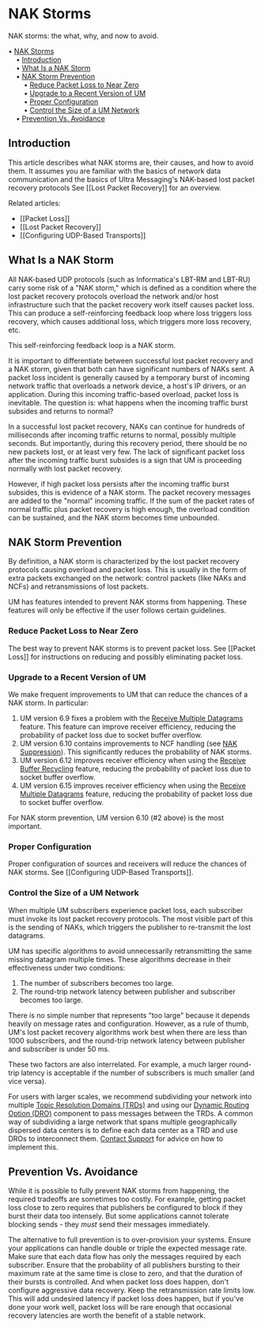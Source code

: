 # NAK Storms

NAK storms: the what, why, and now to avoid.

<!-- mdtoc-start -->
&bull; [NAK Storms](#nak-storms)  
&nbsp;&nbsp;&nbsp;&nbsp;&bull; [Introduction](#introduction)  
&nbsp;&nbsp;&nbsp;&nbsp;&bull; [What Is a NAK Storm](#what-is-a-nak-storm)  
&nbsp;&nbsp;&nbsp;&nbsp;&bull; [NAK Storm Prevention](#nak-storm-prevention)  
&nbsp;&nbsp;&nbsp;&nbsp;&nbsp;&nbsp;&nbsp;&nbsp;&bull; [Reduce Packet Loss to Near Zero](#reduce-packet-loss-to-near-zero)  
&nbsp;&nbsp;&nbsp;&nbsp;&nbsp;&nbsp;&nbsp;&nbsp;&bull; [Upgrade to a Recent Version of UM](#upgrade-to-a-recent-version-of-um)  
&nbsp;&nbsp;&nbsp;&nbsp;&nbsp;&nbsp;&nbsp;&nbsp;&bull; [Proper Configuration](#proper-configuration)  
&nbsp;&nbsp;&nbsp;&nbsp;&nbsp;&nbsp;&nbsp;&nbsp;&bull; [Control the Size of a UM Network](#control-the-size-of-a-um-network)  
&nbsp;&nbsp;&nbsp;&nbsp;&bull; [Prevention Vs. Avoidance](#prevention-vs-avoidance)  
<!-- TOC created by './mdtoc.pl kb/nak-storms.md' (see https://github.com/fordsfords/mdtoc) -->
<!-- mdtoc-end -->


## Introduction

This article describes what NAK storms are, their causes, and how
to avoid them.
It assumes you are familiar with
the basics of network data communication
and the basics of Ultra Messaging's NAK-based lost packet recovery protocols
See [[Lost Packet Recovery]] for an overview.

Related articles:
* [[Packet Loss]]
* [[Lost Packet Recovery]]
* [[Configuring UDP-Based Transports]]

## What Is a NAK Storm

All NAK-based UDP protocols (such as Informatica's LBT-RM and LBT-RU) carry some risk of
a "NAK storm," which is defined as a condition where the lost packet recovery protocols
overload the network and/or host infrastructure such that the packet recovery work itself
causes packet loss. This can produce a self-reinforcing feedback loop where loss triggers
loss recovery, which causes additional loss, which triggers more loss recovery, etc.

This self-reinforcing feedback loop is a NAK storm.

It is important to differentiate between successful lost packet recovery and a NAK storm,
given that both can have significant numbers of NAKs sent.
A packet loss incident is generally caused by a temporary burst of incoming network traffic that
overloads a network device, a host's IP drivers, or an application.
During this incoming traffic-based overload, packet loss is inevitable.
The question is: what happens when the incoming traffic burst subsides and returns to normal?

In a successful lost packet recovery, NAKs can continue for hundreds of milliseconds
after incoming traffic returns to normal, possibly multiple seconds.
But importantly, during this recovery period, there should be no new packets lost,
or at least very few.
The lack of significant packet loss after the incoming traffic burst subsides is a sign that UM is
proceeding normally with lost packet recovery.

However, if high packet loss persists after the incoming traffic burst subsides,
this is evidence of a NAK storm.
The packet recovery messages are added to the "normal" incoming traffic.
If the sum of the packet rates of normal traffic plus packet recovery is high enough,
the overload condition can be sustained, and the NAK storm becomes time unbounded.

## NAK Storm Prevention

By definition, a NAK storm is characterized by the lost packet recovery protocols causing
overload and packet loss.
This is usually in the form of extra packets exchanged on the network: control packets
(like NAKs and NCFs) and retransmissions of lost packets.

UM has features intended to prevent NAK storms from happening.
These features will only be effective if the user follows certain guidelines.

### Reduce Packet Loss to Near Zero

The best way to prevent NAK storms is to prevent packet loss.
See [[Packet Loss]] for instructions on reducing and possibly eliminating packet loss.

### Upgrade to a Recent Version of UM

We make frequent improvements to UM that can reduce the chances of a NAK storm.
In particular:

1. UM version 6.9 fixes a problem with the
[Receive Multiple Datagrams](https://ultramessaging.github.io/currdoc/doc/Design/advancedoptimizations.html#receivemultipledatagrams)
feature. This feature can improve receiver efficiency, reducing the probability of packet loss due to socket buffer overflow.
2. UM version 6.10 contains improvements to NCF handling (see
[NAK Suppression](https://ultramessaging.github.io/currdoc/doc/Design/transporttypes.html#naksuppression)).
This significantly reduces the probability of NAK storms.
3. UM version 6.12 improves receiver efficiency when using the
[Receive Buffer Recycling](https://ultramessaging.github.io/currdoc/doc/Design/advancedoptimizations.html#receivebufferrecycling)
feature, reducing the probability of packet loss due to socket buffer overflow.
4. UM version 6.15 improves receiver efficiency when using the
[Receive Multiple Datagrams](https://ultramessaging.github.io/currdoc/doc/Design/advancedoptimizations.html#receivemultipledatagrams)
feature, reducing the probability of packet loss due to socket buffer overflow.

For NAK storm prevention, UM version 6.10 (#2 above) is the most important.

### Proper Configuration

Proper configuration of sources and receivers will reduce the chances of
NAK storms.
See [[Configuring UDP-Based Transports]].

### Control the Size of a UM Network

When multiple UM subscribers experience packet loss, each subscriber must
invoke its lost packet recovery protocols. The most visible part of this
is the sending of NAKs, which triggers the publisher to re-transmit the lost
datagrams.

UM has specific algorithms to avoid unnecessarily retransmitting the same missing
datagram multiple times.
These algorithms decrease in their effectiveness under two conditions:

1. The number of subscribers becomes too large.
2. The round-trip network latency between publisher and subscriber becomes too large.

There is no simple number that represents "too large" because it depends heavily on
message rates and configuration. However, as a rule of thumb, UM's lost packet recovery
algorithms work best when there are less than 1000 subscribers, and the round-trip
network latency between publisher and subscriber is under 50 ms.

These two factors are also interrelated. For example, a much larger round-trip latency
is acceptable if the number of subscribers is much smaller (and vice versa).

For users with larger scales, we recommend subdividing your network into
multiple
[Topic Resolution Domains (TRDs)](https://ultramessaging.github.io/currdoc/doc/Design/fundamentalconcepts.html#topicresolutiondomain)
and using our
[Dynamic Routing Option (DRO)](https://ultramessaging.github.io/currdoc/doc/Design/fundamentalconcepts.html#umrouter)
component to pass messages between the TRDs. A common way of subdividing a
large network that spans multiple geographically dispersed data centers is to
define each data center as a TRD and use DROs to interconnect them.
[Contact Support](https://ultramessaging.github.io/UM_Support.html)
for advice on how to implement this.

## Prevention Vs. Avoidance

While it is possible to fully prevent NAK storms from happening,
the required tradeoffs are sometimes too costly.
For example, getting packet loss close to zero requires that publishers
be configured to block if they burst their data too intensely.
But some applications cannot tolerate blocking sends - they *must*
send their messages immediately.

The alternative to full prevention is to over-provision your systems.
Ensure your applications can handle double or triple the expected message rate.
Make sure that each data flow has only the messages required by each subscriber.
Ensure that the probability of all publishers bursting to their maximum rate at
the same time is close to zero, and that the duration of their bursts is
controlled.
And when packet loss does happen, don't configure aggressive data recovery.
Keep the retransmission rate limits low.
This will add undesired latency if packet loss does happen,
but if you've done your work well, packet loss will be rare enough that
occasional recovery latencies are worth the benefit of a stable network.
